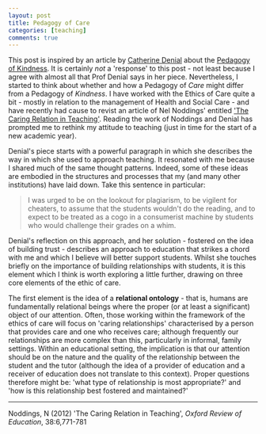 ```yaml
---
layout: post
title: Pedagogy of Care
categories: [teaching]
comments: true
---
```


This post is inspired by an article by [Catherine Denial](http://catherinedenial.org) about the [Pedagogy of Kindness](https://hybridpedagogy.org/pedagogy-of-kindness/). It is certainly *not* a 'response' to this post - not least because I agree with almost all that Prof Denial says in her piece. Nevertheless, I started to think about whether and how a Pedagogy of *Care* might differ from a Pedagogy of *Kindness*. I have worked with the Ethics of Care quite a bit - mostly in relation to the management of Health and Social Care - and have recently had cause to revist an article of Nel Noddings' entitled ['The Caring Relation in Teaching'](https://www.tandfonline.com/doi/full/10.1080/03054985.2012.745047). Reading the work of Noddings and Denial has prompted me to rethink my attitude to teaching (just in time for the start of a new academic year).

Denial's piece starts with a powerful paragraph in which she describes the way in which she used to approach teaching. It resonated with me because I shared much of the same thought patterns. Indeed, some of these ideas are embodied in the structures and processes that my (and many other institutions) have laid down. Take this sentence in particular:

> I was urged to be on the lookout for plagiarism, to be vigilent for cheaters, to assume that the students wouldn't do the reading, and to expect to be treated as a cogo in a consumerist machine by students who would challenge their grades on a whim.

Denial's reflection on this approach, and her solution - fostered on the idea of building trust - describes an approach to education that strikes a chord with me and which I believe will better support students. Whilst she touches briefly on the importance of building relationships with students, it is this element which I think is worth exploring a little further, drawing on three core elements of the ethic of care.

The first element is the idea of a **relational ontology** - that is, humans are fundamentally relational beings where the proper (or at least a significant) object of our attention. Often, those working within the framework of the ethics of care will focus on 'caring relationships' characterised by a person that provides care and one who receives care; although frequently our relationships are more complex than this, particularly in informal, family settings. Within an educational setting, the implication is that our attention should be on the nature and the quality of the relationship between the student and the tutor (although the idea of a provider of education and a receiver of education does not translate to this context). Proper questions therefore might be: 'what type of relationship is most appropriate?' and 'how is this relationship best fostered and maintained?'


----

Noddings, N (2012) 'The Caring Relation in Teaching', *Oxford Review of Education*, 38:6,771-781
